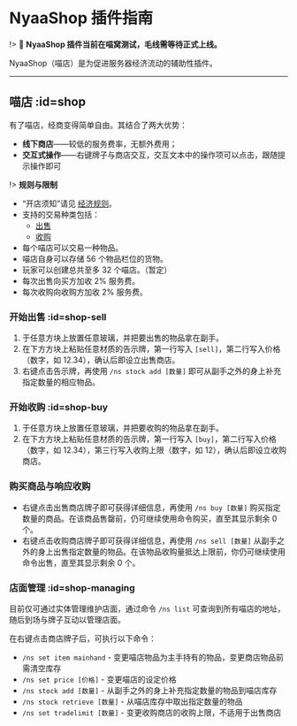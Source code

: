 # NyaaShop 插件指南

!> :construction: **NyaaShop 插件当前在喵窝测试，毛线需等待正式上线。**

NyaaShop（喵店）是为促进服务器经济流动的辅助性插件。

--------

## 喵店 :id=shop

有了喵店，经商变得简单自由。其结合了两大优势：

- **线下商店**——较低的服务费率，无额外费用；
- **交互式操作**——右键牌子与商店交互，交互文本中的操作项可以点击，跟随提示操作即可

!> **规则与限制**

- “开店须知”请见 [经济规则](nyaa/economic#shop-restrictions)。
- 支持的交易种类包括：
  + [出售](#shop-sell)
  + [收购](#shop-buy)
- 每个喵店可以交易一种物品。
- 喵店自身可以存储 56 个物品栏位的货物。
- 玩家可以创建总共至多 32 个喵店。（暂定）
- 每次出售向买方加收 2% 服务费。
- 每次收购向收购方加收 2% 服务费。

### 开始出售 :id=shop-sell

1. 于任意方块上放置任意玻璃，并把要出售的物品拿在副手。
2. 在下方方块上粘贴任意材质的告示牌，第一行写入 `[sell]`，第二行写入价格（数字，如 12.34），确认后即设立出售商店。
3. 右键点击告示牌，再使用 `/ns stock add [数量]` 即可从副手之外的身上补充指定数量的相应物品。

### 开始收购 :id=shop-buy

1. 于任意方块上放置任意玻璃，并把要收购的物品拿在副手。
2. 在下方方块上粘贴任意材质的告示牌，第一行写入 `[buy]`，第二行写入价格（数字，如 12.34），第三行写入收购上限（数字，如 12），确认后即设立收购商店。

### 购买商品与响应收购

- 右键点击出售商店牌子即可获得详细信息，再使用 `/ns buy [数量]` 购买指定数量的商品。在该商品售罄前，仍可继续使用命令购买，直至其显示剩余 0 个。
- 右键点击收购商店牌子即可获得详细信息，再使用 `/ns sell [数量]` 从副手之外的身上出售指定数量的物品。在该物品收购量抵达上限前，你仍可继续使用命令出售，直至其显示剩余 0 个。

### 店面管理 :id=shop-managing

目前仅可通过实体管理维护店面，通过命令 `/ns list` 可查询到所有喵店的地址，随后到场与牌子互动以管理店面。

在右键点击商店牌子后，可执行以下命令：

- `/ns set item mainhand` - 变更喵店物品为主手持有的物品，变更商店物品前需清空库存
- `/ns set price [价格]` - 变更喵店的设定价格
- `/ns stock add [数量]` - 从副手之外的身上补充指定数量的物品到喵店库存
- `/ns stock retrieve [数量]` - 从喵店库存中取出指定数量的物品
- `/ns set tradelimit [数量]` - 变更收购商店的收购上限，不适用于出售商店